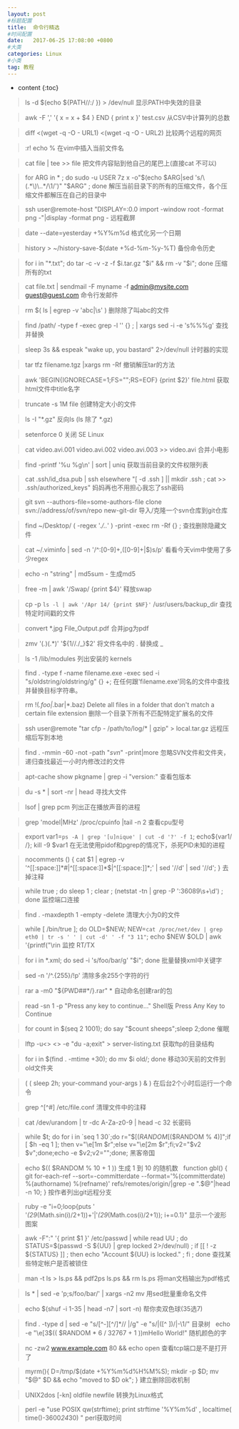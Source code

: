 ```yaml
---
layout: post
#标题配置
title:  命令行精选
#时间配置
date:   2017-06-25 17:08:00 +0800
#大类
categories: Linux
#小类
tag: 教程
---
```


* content
{:toc}


> ls -d $(echo ${PATH//:/ }) > /dev/null 显示PATH中失效的目录 ​​​​

> awk -F ',' '{ x = x + $4 } END { print x }' test.csv 从CSV中计算列的总数

> diff <(wget -q -O - URL1) <(wget -q -O - URL2) 比较两个远程的网页 ​​​​

> :r! echo % 在vim中插入当前文件名

> cat file | tee >> file 把文件内容贴到他自己的尾巴上(直接cat 不可以)

> for ARG in * ; do sudo -u USER 7z x -o"$(echo $ARG|sed 's/\(.*\)\..*/\1/')" 
"$ARG" ; done 解压当前目录下的所有的压缩文件，各个压缩文件都解压在自己的目录中

> ssh user@remote-host "DISPLAY=:0.0 import -window root -format png -"|display 
-format png - 远程截屏 

> date --date=yesterday +%Y%m%d 格式化另一个日期 ​​​​

> history > ~/history-save-$(date +%d-%m-%y-%T) 备份命令历史

> for i in "*.txt"; do tar -c -v -z -f $i.tar.gz "$i" && rm -v "$i"; done 压缩所有的txt

>cat file.txt | sendmail -F myname -f admin@mysite.com guest@guest.com 命令行发邮件 

> rm $( ls | egrep -v 'abc|\s' ) 删除除了叫abc的文件 ​​​​

> find /path/ -type f -exec grep -l '<string of text>' {} \; | xargs sed -i -e 's%<string of text>%<new text string>%g' 查找并替换 ​​​​

> sleep 3s && espeak "wake up, you bastard" 2>/dev/null 计时器的实现

> tar tfz filename.tgz |xargs rm -Rf 撤销解压tar的方法 ​​​​

> awk 'BEGIN{IGNORECASE=1;FS="<title>|</title>";RS=EOF} {print $2}' file.html 获取html文件中title名字 ​​​​

> truncate -s 1M file 创建特定大小的文件 ​​​​

> ls -I "*.gz" 反向ls (ls 除了 *.gz) ​​​​

> setenforce 0 关闭 SE Linux ​​​​

> cat video.avi.001 video.avi.002 video.avi.003 >> video.avi 合并小电影 ​​​​

> find -printf '%u %g\n' | sort | uniq 获取当前目录的文件权限列表 ​​​​

> cat .ssh/id_dsa.pub | ssh elsewhere "[ -d .ssh ] || mkdir .ssh ; cat >> .ssh/authorized_keys" 妈妈再也不用担心我忘了ssh密码 ​​​​

> git svn --authors-file=some-authors-file clone svn://address/of/svn/repo new-git-dir 导入/克隆一个svn仓库到git仓库 ​​​​

> find ~/Desktop/ \( -regex '.*/\..*' \) -print -exec rm -Rf {} \; 查找删除隐藏文件 ​​​​

> cat ~/.viminfo  | sed -n '/^:[0-9]\+,\([0-9]\+\|\$\)s/p' 看看今天vim中使用了多少regex ​​​​

> echo -n "string" | md5sum - 生成md5 ​​​​

> free -m | awk '/Swap/ {print $4}' 释放swap

> cp -p `ls -l | awk '/Apr 14/ {print $NF}'` /usr/users/backup_dir 查找特定时间戳的文件 ​​​​ 

> convert *.jpg File_Output.pdf 合并jpg为pdf 

> zmv '(*.*)(.*)' '${1//./_}$2' 将文件名中的 . 替换成 _ 

> ls -1 /lib/modules 列出安装的 kernels ​​​​

> find . -type f -name filename.exe -exec sed -i "s/oldstring/oldstring/g" {} +; 在任何跟'filename.exe'同名的文件中查找并替换目标字符串。

> rm !(*.foo|*.bar|*.baz) Delete all files in a folder that don't match a 
certain file extension
删除一个目录下所有不匹配特定扩展名的文件 ​​​​

> ssh user@remote "tar cfp - /path/to/log/* | gzip" > local.tar.gz 远程压缩后写到本地 ​​​​

> find . -mmin -60 -not -path "*svn*" -print|more 忽略SVN文件和文件夹，递归查找最近一小时内修改过的文件 ​​​​

> apt-cache show pkgname | grep -i "version:" 查看包版本 ​​​​

> du -s * | sort -nr | head 寻找大文件 ​​​​

> lsof | grep pcm 列出正在播放声音的进程 ​​​​

> grep 'model\|MHz' /proc/cpuinfo  |tail -n 2 查看cpu型号 ​​​​

> export var1=`ps -A | grep '[u]nique' | cut -d '?' -f 1`; echo${var1/ /}; kill -9 $var1 在无法使用pidof和pgrep的情况下，杀死PID未知的进程

> nocomments () { cat $1 | egrep -v '^[[:space:]]*#|^[[:space:]]*$|^[[:space:]]*;' | sed '/<!--.*-->/d' | sed '/<!--/,/-->/d'; } 去掉注释 ​​​​

> while true ; do  sleep 1 ; clear ;  (netstat -tn | grep -P ':36089\s+\d') ;  done 监控端口连接 ​​​​

> find . -maxdepth 1 -empty -delete 清理大小为0的文件 ​​​​

> while [ /bin/true ]; do OLD=$NEW; NEW=`cat /proc/net/dev | grep eth0 | tr -s ' ' | cut -d' ' -f "3 11"`; echo $NEW $OLD | awk '{printf("\rin 监控 RT/TX ​​​​

> for i in *.xml; do sed -i 's/foo/bar/g' "$i"; done 批量替换xml中关键字

> sed -n '/^.\{255\}/!p' 清除多余255个字符的行 

> rar a -m0 "${PWD##*/}.rar" * 自动命名创建rar的包 ​​​​

> read -sn 1 -p "Press any key to continue..." Shell版 Press Any Key to Continue

> for count in $(seq 2 1001); do say "$count sheeps";sleep 2;done 催眠 

> lftp -u<<credentials>> <<server>> -e "du -a;exit" > server-listing.txt 获取ftp的目录结构 ​​​​

> for i in $(find . -mtime +30); do mv $i old/; done 移动30天前的文件到old文件夹

> ( ( sleep 2h; your-command your-args ) & ) 在后台2个小时后运行一个命令 

> grep ^[^#] /etc/file.conf 清理文件中的注释 

> cat /dev/urandom | tr -dc A-Za-z0-9 | head -c 32 长密码

> while $t; do for i in `seq 1 30`;do r="$[($RANDOM % 2)]";h="$[($RANDOM % 4)]";if [ $h -eq 1 ]; then v="\e[1m $r";else v="\e[2m $r";fi;v2="$v2 $v";done;echo -e $v2;v2="";done; 黑客帝国 ​​​​

> echo $(( $RANDOM % 10 + 1 )) 生成 1 到 10 的随机数 ​​​​
​​​​
> function gbl() { git for-each-ref --sort=-committerdate --format='%(committerdate) %(authorname) %(refname)' refs/remotes/origin/|grep -e ".$@"|head -n 10; } 按作者列出git远程分支

> ruby -e "i=0;loop{puts ' '*(29*(Math.sin(i)/2+1))+'|'*(29*(Math.cos(i)/2+1)); i+=0.1}" 显示一个波形图案 ​​​​

> awk -F":" '{ print $1 }' /etc/passwd | while read UU ; do STATUS=$(passwd -S ${UU} | grep locked 2>/dev/null) ; if [[ ! -z ${STATUS} ]] ; then echo "Account ${UU} is locked." ; fi ; done 查找某些特定帐户是否被锁住 ​​​​

> man -t ls > ls.ps && pdf2ps ls.ps && rm ls.ps 将man文档输出为pdf格式 ​​​​

> ls * | sed -e 'p;s/foo/bar/' | xargs -n2 mv 用sed批量重命名文件 ​​​​

> echo $(shuf -i 1-35 | head -n7 | sort -n) 帮你卖双色球(35选7) ​​​​

> find . -type d | sed -e "s/[^-][^\/]*\//  |/g" -e "s/|\([^ ]\)/|-\1/" 目录树 ​​​​
​​​​
> echo -e "\e[3$(( $RANDOM * 6 / 32767 + 1 ))mHello World!" 随机颜色的字

> nc -zw2 www.example.com 80 && echo open 查看tcp端口是不是打开了 ​​​​

> myrm(){ D=/tmp/$(date +%Y%m%d%H%M%S); mkdir -p $D; mv "$@" $D && echo "moved to $D ok"; }  建立删除回收机制

> UNIX2dos [-kn] oldfile newfile  转换为Linux格式

> perl -e "use POSIX qw(strftime); print strftime '%Y%m%d' , localtime( time()-3600*24*30) "  perl获取时间